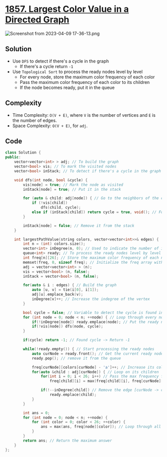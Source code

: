 # [1857. Largest Color Value in a Directed Graph](https://leetcode.com/problems/largest-color-value-in-a-directed-graph/)
![Screenshot from 2023-04-09 17-36-13.png](https://assets.leetcode.com/users/images/b9ccae88-805d-44ce-830b-89c52a185bbb_1681054587.1328218.png)
## Solution
- Use `DFS` to detect if there's a cycle in the graph
    - If there's a cycle return `-1`
- Use `Topological Sort` to process the ready nodes level by level
    - For every node, store the maximum color frequency of each color
    - Pass the maximum color frequency of each color to its children
    - If the node becomes ready, put it in the queue

## Complexity
- Time Complexity: `O(V + E)`, where `V` is the number of vertices and `E` is the number of edges.
- Space Complexity: `O(V + E)`, for `adj`.

## Code
```cpp
class Solution {
public:
    vector<vector<int> > adj; // To build the graph
    vector<bool> vis; // To mark the visited nodes
    vector<bool> inStack; // To detect if there's a cycle in the graph

    void dfs(int node, bool &cycle) {
        vis[node] = true; // Mark the node as visited
        inStack[node] = true; // Put it in the stack

        for (auto & child: adj[node]) { // Go to the neighbors of the current node
            if (!vis[child])
                dfs(child, cycle);
            else if (inStack[child]) return cycle = true, void(); // Found in the stack -> There's a cycle
        }

        inStack[node] = false; // Remove it from the stack
    }

    int largestPathValue(string colors, vector<vector<int>>& edges) {
        int n = (int) colors.size();
        vector<int> inDegree(n, 0); // Used to indicate the number of inner edges to every node
        queue<int> ready; // To process the ready nodes level by level -> <node, maxColor>
        int freq[n][26]; // Store the maximum color frequency of each node
        memset(freq, 0, sizeof freq); // Initialize the freq array with 0
        adj = vector<vector<int> > (n);
        vis = vector<bool> (n, false);
        inStack = vector<bool> (n, false);

        for(auto & i : edges) { // Build the graph
            auto [u, v] = tie(i[0], i[1]);
            adj[u].emplace_back(v);
            inDegree[v]++; // Increase the indegree of the vertex
        }

        bool cycle = false; // Variable to detect the cycle is found in the graph
        for (int node = 0; node < n; ++node) { // Loop through every node in graph
            if(!inDegree[node]) ready.emplace(node); // Put the ready node in the queue
            if(!vis[node]) dfs(node, cycle);
        }

        if(cycle) return -1; // Found cycle -> Return -1

        while(!ready.empty()) { // Start processing the ready nodes
            auto curNode = ready.front(); // Get the current ready node
            ready.pop(); // remove it from the queue

            freq[curNode][colors[curNode] - 'a']++; // Increase its color
            for(auto &child : adj[curNode]) { // Loop on its children
                for(int i = 0; i < 26; i++) // Pass the max frequency for every color to the child
                    freq[child][i] = max(freq[child][i], freq[curNode][i]);

                if(!--inDegree[child]) // Remove the edge [curNode -> child] and if it becomes ready put it in the queue
                    ready.emplace(child);
            }
        }

        int ans = 0;
        for (int node = 0; node < n; ++node) {
            for (int color = 0; color < 26; ++color) {
                ans = max(ans, freq[node][color]); // Loop through all colors for all nodes and maximize the answer
            }
        }
        return ans; // Return the maximum answer
    }
};
```